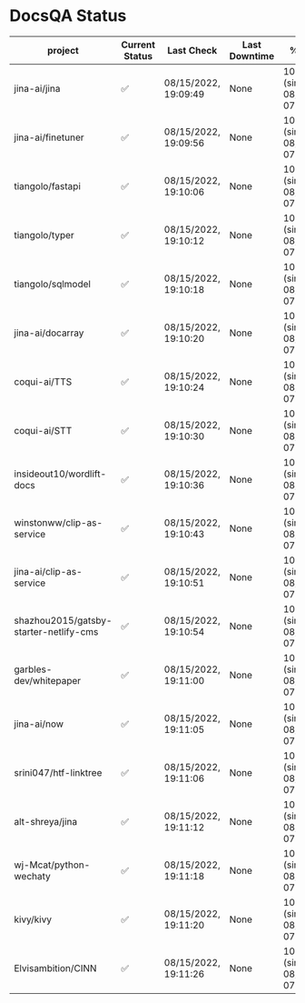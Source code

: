 # DocsQA Status

|               project                |Current Status|     Last Check     |Last Downtime|              % Uptime              |
|--------------------------------------|--------------|--------------------|-------------|------------------------------------|
|jina-ai/jina                          |✅            |08/15/2022, 19:09:49|None         |100.000 (since 08/15/2022, 07:09:42)|
|jina-ai/finetuner                     |✅            |08/15/2022, 19:09:56|None         |100.000 (since 08/15/2022, 07:09:42)|
|tiangolo/fastapi                      |✅            |08/15/2022, 19:10:06|None         |100.000 (since 08/15/2022, 07:09:42)|
|tiangolo/typer                        |✅            |08/15/2022, 19:10:12|None         |100.000 (since 08/15/2022, 07:09:42)|
|tiangolo/sqlmodel                     |✅            |08/15/2022, 19:10:18|None         |100.000 (since 08/15/2022, 07:09:42)|
|jina-ai/docarray                      |✅            |08/15/2022, 19:10:20|None         |100.000 (since 08/15/2022, 07:09:42)|
|coqui-ai/TTS                          |✅            |08/15/2022, 19:10:24|None         |100.000 (since 08/15/2022, 07:09:42)|
|coqui-ai/STT                          |✅            |08/15/2022, 19:10:30|None         |100.000 (since 08/15/2022, 07:09:42)|
|insideout10/wordlift-docs             |✅            |08/15/2022, 19:10:36|None         |100.000 (since 08/15/2022, 07:09:42)|
|winstonww/clip-as-service             |✅            |08/15/2022, 19:10:43|None         |100.000 (since 08/15/2022, 07:09:42)|
|jina-ai/clip-as-service               |✅            |08/15/2022, 19:10:51|None         |100.000 (since 08/15/2022, 07:09:42)|
|shazhou2015/gatsby-starter-netlify-cms|✅            |08/15/2022, 19:10:54|None         |100.000 (since 08/15/2022, 07:09:42)|
|garbles-dev/whitepaper                |✅            |08/15/2022, 19:11:00|None         |100.000 (since 08/15/2022, 07:09:42)|
|jina-ai/now                           |✅            |08/15/2022, 19:11:05|None         |100.000 (since 08/15/2022, 07:09:42)|
|srini047/htf-linktree                 |✅            |08/15/2022, 19:11:06|None         |100.000 (since 08/15/2022, 07:09:42)|
|alt-shreya/jina                       |✅            |08/15/2022, 19:11:12|None         |100.000 (since 08/15/2022, 07:09:42)|
|wj-Mcat/python-wechaty                |✅            |08/15/2022, 19:11:18|None         |100.000 (since 08/15/2022, 07:09:42)|
|kivy/kivy                             |✅            |08/15/2022, 19:11:20|None         |100.000 (since 08/15/2022, 07:09:42)|
|Elvisambition/CINN                    |✅            |08/15/2022, 19:11:26|None         |100.000 (since 08/15/2022, 07:09:42)|
